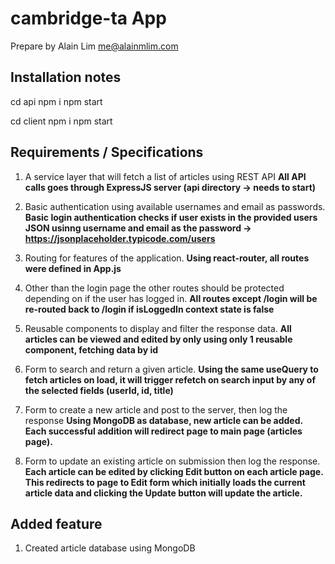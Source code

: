 # cambridge-ta App
Prepare by Alain Lim
me@alainmlim.com

## Installation notes
cd api
npm i
npm start

cd client
npm i
npm start

## Requirements / Specifications

1. A service layer that will fetch a list of articles using REST API
**All API calls goes through ExpressJS server (api directory -> needs to start)**

2. Basic authentication using available usernames and email as passwords.
**Basic login authentication checks if user exists in the provided users JSON usinng username and email as the password -> https://jsonplaceholder.typicode.com/users**

3. Routing for features of the application.
**Using react-router, all routes were defined in App.js**

4. Other than the login page the other routes should be protected depending on if the user has logged in.
**All routes except /login will be re-routed back to /login if isLoggedIn context state is false**

5. Reusable components to display and filter the response data.
**All articles can be viewed and edited by only using only 1 reusable component, fetching data by id**

6. Form to search and return a given article.
**Using the same useQuery to fetch articles on load, it will trigger refetch on search input by any of the selected fields (userId, id, title)**

7. Form to create a new article and post to the server, then log the response
**Using MongoDB as database, new article can be added. Each successful addition will redirect page to main page (articles page).**

8. Form to update an existing article on submission then log the response.
**Each article can be edited by clicking Edit button on each article page. This redirects to page to Edit form which initially loads the current article data and clicking the Update button will update the article.**

## Added feature
1. Created article database using MongoDB